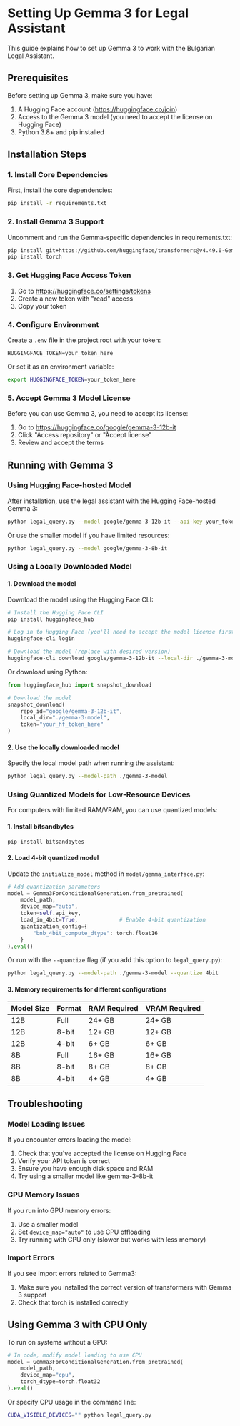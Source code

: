 # Setting Up Gemma 3 for Legal Assistant

This guide explains how to set up Gemma 3 to work with the Bulgarian Legal Assistant.

## Prerequisites

Before setting up Gemma 3, make sure you have:

1. A Hugging Face account (https://huggingface.co/join)
2. Access to the Gemma 3 model (you need to accept the license on Hugging Face)
3. Python 3.8+ and pip installed

## Installation Steps

### 1. Install Core Dependencies

First, install the core dependencies:

```bash
pip install -r requirements.txt
```

### 2. Install Gemma 3 Support

Uncomment and run the Gemma-specific dependencies in requirements.txt:

```bash
pip install git+https://github.com/huggingface/transformers@v4.49.0-Gemma-3
pip install torch
```

### 3. Get Hugging Face Access Token

1. Go to https://huggingface.co/settings/tokens
2. Create a new token with "read" access
3. Copy your token

### 4. Configure Environment

Create a `.env` file in the project root with your token:

```
HUGGINGFACE_TOKEN=your_token_here
```

Or set it as an environment variable:

```bash
export HUGGINGFACE_TOKEN=your_token_here
```

### 5. Accept Gemma 3 Model License

Before you can use Gemma 3, you need to accept its license:

1. Go to https://huggingface.co/google/gemma-3-12b-it
2. Click "Access repository" or "Accept license"
3. Review and accept the terms

## Running with Gemma 3

### Using Hugging Face-hosted Model

After installation, use the legal assistant with the Hugging Face-hosted Gemma 3:

```bash
python legal_query.py --model google/gemma-3-12b-it --api-key your_token_here
```

Or use the smaller model if you have limited resources:

```bash
python legal_query.py --model google/gemma-3-8b-it
```

### Using a Locally Downloaded Model

#### 1. Download the model

Download the model using the Hugging Face CLI:

```bash
# Install the Hugging Face CLI
pip install huggingface_hub

# Log in to Hugging Face (you'll need to accept the model license first)
huggingface-cli login

# Download the model (replace with desired version)
huggingface-cli download google/gemma-3-12b-it --local-dir ./gemma-3-model
```

Or download using Python:

```python
from huggingface_hub import snapshot_download

# Download the model
snapshot_download(
    repo_id="google/gemma-3-12b-it",
    local_dir="./gemma-3-model",
    token="your_hf_token_here"
)
```

#### 2. Use the locally downloaded model

Specify the local model path when running the assistant:

```bash
python legal_query.py --model-path ./gemma-3-model
```

### Using Quantized Models for Low-Resource Devices

For computers with limited RAM/VRAM, you can use quantized models:

#### 1. Install bitsandbytes

```bash
pip install bitsandbytes
```

#### 2. Load 4-bit quantized model

Update the `initialize_model` method in `model/gemma_interface.py`:

```python
# Add quantization parameters
model = Gemma3ForConditionalGeneration.from_pretrained(
    model_path, 
    device_map="auto",
    token=self.api_key,
    load_in_4bit=True,             # Enable 4-bit quantization
    quantization_config={
        "bnb_4bit_compute_dtype": torch.float16
    }
).eval()
```

Or run with the `--quantize` flag (if you add this option to `legal_query.py`):

```bash
python legal_query.py --model-path ./gemma-3-model --quantize 4bit
```

#### 3. Memory requirements for different configurations

| Model Size | Format    | RAM Required | VRAM Required |
|------------|-----------|--------------|--------------|
| 12B        | Full      | 24+ GB       | 24+ GB       |
| 12B        | 8-bit     | 12+ GB       | 12+ GB       |
| 12B        | 4-bit     | 6+ GB        | 6+ GB        |
| 8B         | Full      | 16+ GB       | 16+ GB       |
| 8B         | 8-bit     | 8+ GB        | 8+ GB        |
| 8B         | 4-bit     | 4+ GB        | 4+ GB        |

## Troubleshooting

### Model Loading Issues

If you encounter errors loading the model:

1. Check that you've accepted the license on Hugging Face
2. Verify your API token is correct
3. Ensure you have enough disk space and RAM
4. Try using a smaller model like gemma-3-8b-it

### GPU Memory Issues

If you run into GPU memory errors:

1. Use a smaller model
2. Set `device_map="auto"` to use CPU offloading
3. Try running with CPU only (slower but works with less memory)

### Import Errors

If you see import errors related to Gemma3:

1. Make sure you installed the correct version of transformers with Gemma 3 support
2. Check that torch is installed correctly

## Using Gemma 3 with CPU Only

To run on systems without a GPU:

```python
# In code, modify model loading to use CPU
model = Gemma3ForConditionalGeneration.from_pretrained(
    model_path, 
    device_map="cpu",
    torch_dtype=torch.float32
).eval()
```

Or specify CPU usage in the command line:

```bash
CUDA_VISIBLE_DEVICES="" python legal_query.py
```
